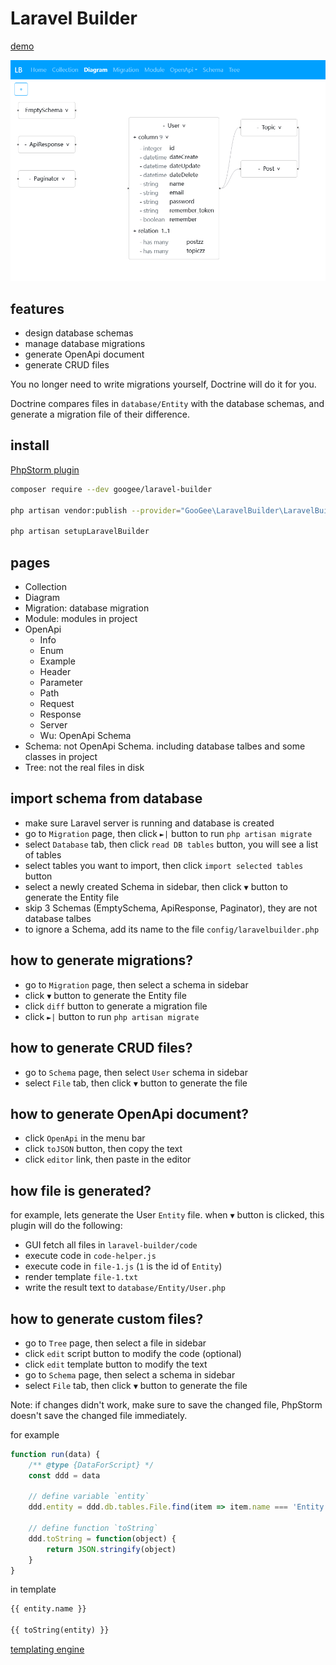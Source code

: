 # Laravel Builder

[demo](https://googee.github.io/laravel-builder/build001)

![diagram](image/diagram.png)


## features

- design database schemas
- manage database migrations
- generate OpenApi document
- generate CRUD files

You no longer need to write migrations yourself, Doctrine will do it for you.

Doctrine compares files in `database/Entity` with the database schemas, and generate a migration file of their difference.


## install

[PhpStorm plugin](https://plugins.jetbrains.com/plugin/20064)

```bash
composer require --dev googee/laravel-builder

php artisan vendor:publish --provider="GooGee\LaravelBuilder\LaravelBuilderServiceProvider"

php artisan setupLaravelBuilder
```


## pages

- Collection
- Diagram
- Migration: database migration
- Module: modules in project
- OpenApi
    - Info
    - Enum
    - Example
    - Header
    - Parameter
    - Path
    - Request
    - Response
    - Server
    - Wu: OpenApi Schema
- Schema: not OpenApi Schema. including database talbes and some classes in project
- Tree: not the real files in disk


## import schema from database

- make sure Laravel server is running and database is created
- go to `Migration` page, then click `►|` button to run `php artisan migrate`
- select `Database` tab, then click `read DB tables` button, you will see a list of tables
- select tables you want to import, then click `import selected tables` button
- select a newly created Schema in sidebar, then click `▼` button to generate the Entity file
- skip 3 Schemas (EmptySchema, ApiResponse, Paginator), they are not database talbes
- to ignore a Schema, add its name to the file `config/laravelbuilder.php`


## how to generate migrations?

- go to `Migration` page, then select a schema in sidebar
- click `▼` button to generate the Entity file
- click `diff` button to generate a migration file
- click `►|` button to run `php artisan migrate`


## how to generate CRUD files?

- go to `Schema` page, then select `User` schema in sidebar
- select `File` tab, then click `▼` button to generate the file


## how to generate OpenApi document?

- click `OpenApi` in the menu bar
- click `toJSON` button, then copy the text
- click `editor` link, then paste in the editor


## how file is generated?

for example, lets generate the User `Entity` file.
when `▼` button is clicked, this plugin will do the following:

- GUI fetch all files in `laravel-builder/code`
- execute code in `code-helper.js`
- execute code in `file-1.js` (`1` is the id of `Entity`)
- render template `file-1.txt`
- write the result text to `database/Entity/User.php`


## how to generate custom files?

- go to `Tree` page, then select a file in sidebar
- click `edit` script button to modify the code (optional)
- click `edit` template button to modify the text
- go to `Schema` page, then select a schema in sidebar
- select `File` tab, then click `▼` button to generate the file

Note: if changes didn't work, make sure to save the changed file, PhpStorm doesn't save the changed file immediately.

for example

```JavaScript
function run(data) {
    /** @type {DataForScript} */
    const ddd = data

    // define variable `entity`
    ddd.entity = ddd.db.tables.File.find(item => item.name === 'Entity')

    // define function `toString`
    ddd.toString = function(object) {
        return JSON.stringify(object)
    }
}
```

in template

```txt
{{ entity.name }}

{{ toString(entity) }}
```

[templating engine](https://mozilla.github.io/nunjucks/templating.html)
